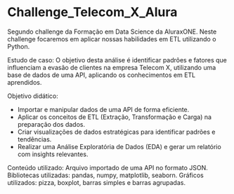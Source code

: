 # Challenge_Telecom_X_Alura
Segundo challenge da Formação em Data Science da AluraxONE. Neste challenge focaremos em aplicar nossas habilidades em ETL utilizando o Python.

Estudo de caso: O objetivo desta análise é identificar padrões e fatores que influenciam a evasão de clientes na empresa Telecom X, utilizando uma base de dados de uma API, aplicando os conhecimentos em ETL aprendidos.

Objetivo didático:
- Importar e manipular dados de uma API de forma eficiente.
- Aplicar os conceitos de ETL (Extração, Transformação e Carga) na preparação dos dados.
- Criar visualizações de dados estratégicas para identificar padrões e tendências.
- Realizar uma Análise Exploratória de Dados (EDA) e gerar um relatório com insights relevantes.

Conteúdo utilizado:
Arquivo importado de uma API no formato JSON.
Bibliotecas utilizadas: pandas, numpy, matplotlib, seaborn.
Gráficos utilizados: pizza, boxplot, barras simples e barras agrupadas.

